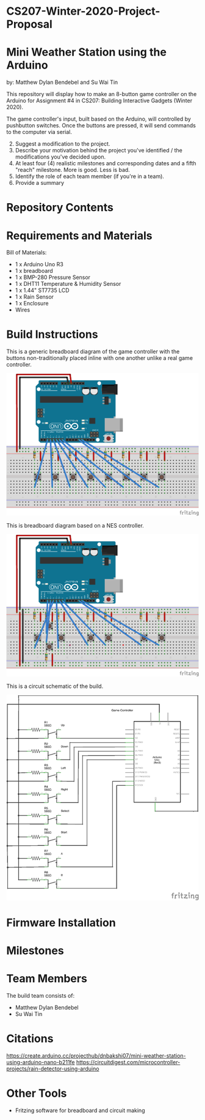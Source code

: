 # CS207-Winter-2020-Project-Proposal
# Mini Weather Station using the Arduino
by: Matthew Dylan Bendebel and Su Wai Tin

This repository will display how to make an 8-button game controller on the Arduino for Assignment #4 in CS207: Building Interactive Gadgets (Winter 2020).

The game controller's input, built based on the Arduino, will controlled by pushbutton switches. Once the buttons are pressed, it will send commands to the computer via serial.


2) Suggest a modification to the project.
3) Describe your motivation behind the project you've identified / the modifications you've decided upon.
5) At least four (4) realistic milestones and corresponding dates and a fifth "reach" milestone. More is good. Less is bad.
6) Identify the role of each team member (if you're in a team). 
7) Provide a summary




Repository Contents
===================



Requirements and Materials
==========================
Bill of Materials:
* 1 x Arduino Uno R3
* 1 x breadboard
* 1 x BMP-280 Pressure Sensor
* 1 x DHT11 Temperature & Humidity Sensor 
* 1 x 1.44" ST7735 LCD
* 1 x Rain Sensor
* 1 x Enclosure
* Wires



Build Instructions
==================

This is a generic breadboard diagram of the game controller with the buttons non-traditionally placed inline with one another unlike a real game controller.

![alt text][pic1]

[pic1]: https://github.com/matthewbendebel/8-Button-Game-Controller-/blob/master/img/Breadboard.png

This is breadboard diagram based on a NES controller.

![alt text][pic2]

[pic2]: https://github.com/matthewbendebel/8-Button-Game-Controller-/blob/master/img/Game%20Controller%20Breadboard.png

This is a circuit schematic of the build.

![alt text][pic3]

[pic3]: https://github.com/matthewbendebel/8-Button-Game-Controller-/blob/master/img/Circuit%20Schematic.png



Firmware Installation
=====================


Milestones
==========




Team Members
============
The build team consists of: 
* Matthew Dylan Bendebel 
* Su Wai Tin


Citations
===========
https://create.arduino.cc/projecthub/dnbakshi07/mini-weather-station-using-arduino-nano-b211fe
https://circuitdigest.com/microcontroller-projects/rain-detector-using-arduino


Other Tools
===========
* Fritzing software for breadboard and circuit making
